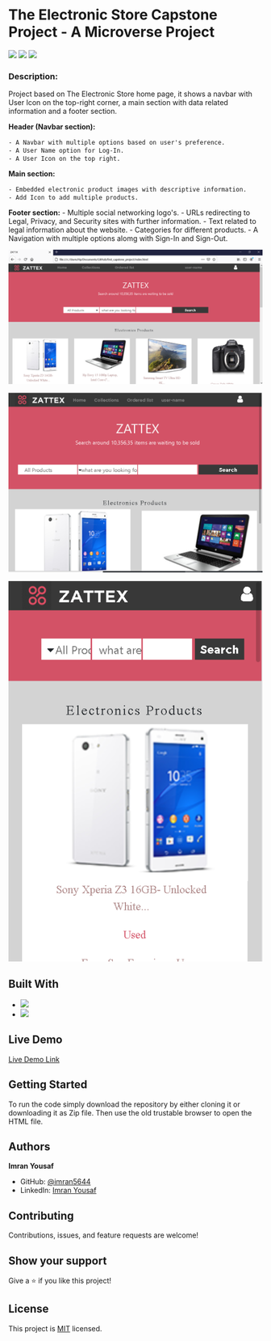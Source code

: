 # The Electronic Store Capstone Project - A Microverse Project

![](https://img.shields.io/badge/Microverse-blueviolet)
![](https://img.shields.io/badge/Responsive-Design-orange)
![](https://img.shields.io/badge/HTML-CSS-blue)

### **Description:** 

Project based on The Electronic Store home page, it shows a navbar with User Icon on the top-right corner, a main section with  data related information and a footer section.
 
 **Header (Navbar section):**
 
 	- A Navbar with multiple options based on user's preference.
 	- A User Name option for Log-In.
    - A User Icon on the top right.

 **Main section:**
 
 	- Embedded electronic product images with descriptive information.
 	- Add Icon to add multiple products.
 	
 **Footer section:**
    - Multiple social networking logo's.
 	- URLs redirecting to Legal, Privacy, and Security sites with further information.
 	- Text related to legal information about the website.
    - Categories for different products.
    - A Navigation with multiple options alomg with Sign-In and Sign-Out.
    
![desktop](screenshots/desktop.PNG)

![tablet](screenshots/tablets.PNG)

![mobile](screenshots/mobiles.PNG)

## Built With

- ![](https://img.shields.io/badge/CSS-blue)
- ![](https://img.shields.io/badge/HTML-red)

## Live Demo

[Live Demo Link]( https://imran5644.github.io/first_capstone_project/.)

##  Getting Started

To run the code simply download the repository by either cloning it or 
downloading it as Zip file. Then use the old trustable browser to open the HTML file.

## Authors

**Imran Yousaf**

- GitHub: [@imran5644](https://github.com/imran5644)
- LinkedIn: [Imran Yousaf](https://www.linkedin.com/in/imran-yousaf-8777297b/)

##  Contributing

Contributions, issues, and feature requests are welcome!

## Show your support

Give a ⭐️ if you like this project!

## License

This project is [MIT](./LICENSE) licensed.